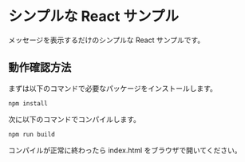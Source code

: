 # シンプルな React サンプル

メッセージを表示するだけのシンプルな React サンプルです。

## 動作確認方法

まずは以下のコマンドで必要なパッケージをインストールします。

    npm install

次に以下のコマンドでコンパイルします。

    npm run build

コンパイルが正常に終わったら index.html をブラウザで開いてください。

